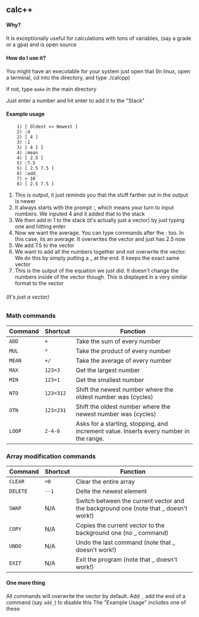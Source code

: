 ## calc++

#### Why?
It is exceptionally useful for calculations with tons of variables, (say a grade or a gpa) and is open source

#### How do I use it?

You might have an executable for your system just open that (In linux, open a terminal, cd into the directory, and type ./calcpp)

If not, type `make` in the main directory

Just enter a number and hit enter to add it to the "Stack"

#### Example usage

```
    1) [ Oldest >> Newest ]
    2) :4
    2) [ 4 ]
    3) :1
    3) [ 4 1 ]
    4) :mean
    4) [ 2.5 ]
    5) :7.5
    5) [ 2.5 7.5 ]
    6) :add_
    7) > 10
    6) [ 2.5 7.5 ]

```

1. This is output, it just reminds you that the stuff farther out in the output is newer
2. It always starts with the prompt :, which means your turn to input numbers. We inputed 4 and it added that to the stack
3. We then add in 1 to the stack (it's actually just a vector) by just typing one and hitting enter
4. Now we want the average. You can type commands after the : too. In this case, its an average. It overwrites the vector and just has 2.5 now
5. We add 7.5 to the vector
6. We want to add all the numbers together and not overwrite the vector. We do this by simply putting a _ at the end. It keeps the exact same vector
7. This is the output of the equation we just did. It doesn't change the numbers inside of the vector though. This is displayed in a very similar format to the vector

###### (It's just a vector)

### Math commands
| Command | Shortcut | Function |
|---------|----------|----------|
| `ADD` | `+` | Take the sum of every number |
| `MUL` | `*` | Take the product of every number |
| `MEAN` | `+/` | Take the average of every number |
| `MAX` | `123=3` | Get the largest number |
| `MIN` | `123=1` | Get the smallest number |
| `NTO` | `123=312` | Shift the newest number where the oldest number was (cycles) |
| `OTN` | `123=231` | Shift the oldest number where the newest number was (cycles) |
| `LOOP` | `2-4-6` | Asks for a starting, stopping, and increment value. Inserts every number in the range. |

### Array modification commands
| Command | Shortcut | Function |
|---------|----------|----------|
| `CLEAR` | `=0` | Clear the entire array |
| `DELETE` | `--1` | Delte the newest element |
| `SWAP` | N/A | Switch between the current vector and the background one (note that _ doesn't work!)|
| `COPY` | N/A | Copies the current vector to the background one (no _ command)|
| `UNDO` | N/A | Undo the last command (note that _ doesn't work!)|
| `EXIT` | N/A | Exit the program (note that _ doesn't work!)|

#### One more thing
All commands will overwrite the vector by default. Add `_` add the end of a command (say `add_`) to disable this
The "Example Usage" includes one of these
